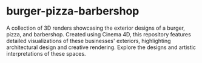 # burger-pizza-barbershop
 A collection of 3D renders showcasing the exterior designs of a burger, pizza, and barbershop. Created using Cinema 4D, this repository features detailed visualizations of these businesses' exteriors, highlighting architectural design and creative rendering. Explore the designs and artistic interpretations of these spaces.
